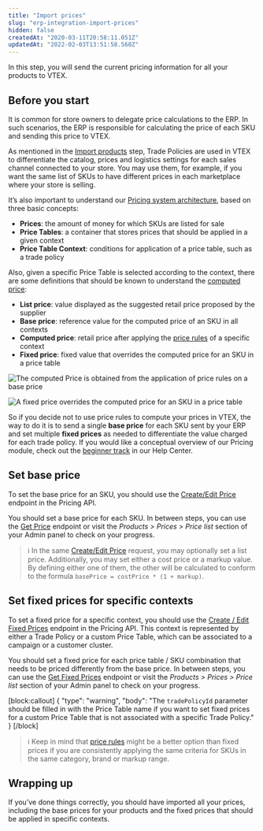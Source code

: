 ```yaml
---
title: "Import prices"
slug: "erp-integration-import-prices"
hidden: false
createdAt: "2020-03-11T20:58:11.051Z"
updatedAt: "2022-02-03T13:51:58.560Z"
---
```


In this step, you will send the current pricing information for all your products to VTEX.

## Before you start

It is common for store owners to delegate price calculations to the ERP. In such scenarios, the ERP is responsible for calculating the price of each SKU and sending this price to VTEX.

As mentioned in the [Import products](https://developers.vtex.com/docs/erp-integration-import-products) step, Trade Policies are used in VTEX to differentiate the catalog, prices and logistics settings for each sales channel connected to your store. You may use them, for example, if you want the same list of SKUs to have different prices in each marketplace where your store is selling.

It’s also important to understand our [Pricing system architecture](https://help.vtex.com/tracks/prices-101--6f8pwCns3PJHqMvQSugNfP/7GptzvlPDVM11ojEjywIQx), based on three basic concepts:

  - **Prices**: the amount of money for which SKUs are listed for sale
  - **Price Tables**: a container that stores prices that should be applied in a given context
  - **Price Table Context**: conditions for application of a price table, such as a trade policy

Also, given a specific Price Table is selected according to the context, there are some definitions that should be known to understand the [computed price](https://help.vtex.com/tracks/prices-101--6f8pwCns3PJHqMvQSugNfP/7GptzvlPDVM11ojEjywIQx#computed-price):

  - **List price**: value displayed as the suggested retail price proposed by the supplier
  - **Base price**: reference value for the computed price of an SKU in all contexts
  - **Computed price**: retail price after applying the [price rules](https://help.vtex.com/tracks/prices-101--6f8pwCns3PJHqMvQSugNfP/2rBirbpB7wLnei4dQ9KGMW) of a specific context
  - **Fixed price**: fixed value that overrides the computed price for an SKU in a price table

![The computed Price is obtained from the application of price rules on a base price](https://cdn.jsdelivr.net/gh/vtexdocs/dev-portal-content@readme-docs/docs/guides/Integration%20Guides/erp-integration-guide/931b88e-image2_31.png)

![A fixed price overrides the computed price for an SKU in a price table](https://cdn.jsdelivr.net/gh/vtexdocs/dev-portal-content@readme-docs/docs/guides/Integration%20Guides/erp-integration-guide/6458670-image6_33.png)

So if you decide not to use price rules to compute your prices in VTEX, the way to do it is to send a single **base price** for each SKU sent by your ERP and set multiple **fixed prices** as needed to differentiate the value charged for each trade policy. If you would like a conceptual overview of our Pricing module, check out the [beginner track](https://help.vtex.com/tracks/prices-101--6f8pwCns3PJHqMvQSugNfP) in our Help Center.

## Set base price

To set the base price for an SKU, you should use the [Create/Edit Price](https://developers.vtex.com/vtex-rest-api/reference/getprice) endpoint in the Pricing API.

You should set a base price for each SKU. In between steps, you can use the [Get Price](https://developers.vtex.com/vtex-rest-api/reference/getprice) endpoint or visit the *Products > Prices > Price list* section of your Admin panel to check on your progress.

>ℹ️ In the same [Create/Edit Price](https://developers.vtex.com/vtex-rest-api/reference/getprice) request, you may optionally set a list price. Additionally, you may set either a cost price or a markup value. By defining either one of them, the other will be calculated to conform to the formula `basePrice = costPrice * (1 + markup)`.

## Set fixed prices for specific contexts

To set a fixed price for a specific context, you should use the [Create / Edit Fixed Prices](https://developers.vtex.com/vtex-rest-api/reference/getprice) endpoint in the Pricing API. This context is represented by either a Trade Policy or a custom Price Table, which can be associated to a campaign or a customer cluster.

You should set a fixed price for each price table / SKU combination that needs to be priced differently from the base price. In between steps, you can use the [Get Fixed Prices](https://developers.vtex.com/vtex-rest-api/reference/getprice) endpoint or visit the *Products > Prices > Price list* section of your Admin panel to check on your progress.

[block:callout]
{
  "type": "warning",
  "body": "The ```tradePolicyId``` parameter should be filled in with the Price Table name if you want to set fixed prices for a custom Price Table that is not associated with a specific Trade Policy."
}
[/block]

>ℹ️ Keep in mind that [price rules](https://help.vtex.com/tracks/prices-101--6f8pwCns3PJHqMvQSugNfP/2rBirbpB7wLnei4dQ9KGMW) might be a better option than fixed prices if you are consistently applying the same criteria for SKUs in the same category, brand or markup range.

## Wrapping up

If you’ve done things correctly, you should have imported all your prices, including the base prices for your products and the fixed prices that should be applied in specific contexts.
